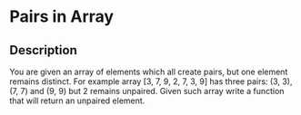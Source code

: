 # Pairs in Array

## Description

You are given an array of elements which all create pairs, but one element remains
distinct. For example array [3, 7, 9, 2, 7, 3, 9] has three pairs: (3, 3), (7, 7)
and (9, 9) but 2 remains unpaired. Given such array write a function that will return
an unpaired element.
